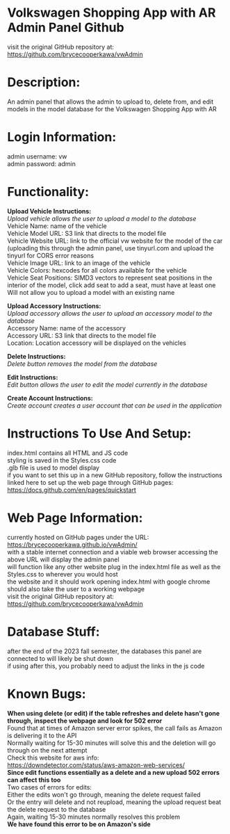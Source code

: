 # Volkswagen Shopping App with AR Admin Panel Github  
visit the original GitHub repository at:  
https://github.com/brycecooperkawa/vwAdmin  

# Description:
An admin panel that allows the admin to upload to, delete from, and edit models in the model database for the Volkswagen Shopping App with AR

# Login Information:
admin username: vw  
admin password: admin

# Functionality:
**Upload Vehicle Instructions:**  
*Upload vehicle allows the user to upload a model to the database*   
Vehicle Name: name of the vehicle  
Vehicle Model URL: S3 link that directs to the model file  
Vehicle Website URL: link to the official vw website for the model of the car (uploading this through the admin panel, use tinyurl.com and upload the tinyurl for CORS error reasons  
Vehicle Image URL: link to an image of the vehicle  
Vehicle Colors: hexcodes for all colors available for the vehicle  
Vehicle Seat Positions: SIMD3 vectors to represent seat positions in the interior of the model, click add seat to add a seat, must have at least one  
Will not allow you to upload a model with an existing name  

**Upload Accessory Instructions:**  
*Upload accessory allows the user to upload an accessory model to the database*  
Accessory Name: name of the accessory  
Accessory URL: S3 link that directs to the model file  
Location: Location accessory will be displayed on the vehicles  

**Delete Instructions:**  
*Delete button removes the model from the database*  

**Edit Instructions:**  
*Edit button allows the user to edit the model currently in the database*   

**Create Account Instructions:**  
*Create account creates a user account that can be used in the application*  

# Instructions To Use And Setup:
index.html contains all HTML and JS code  
styling is saved in the Styles.css code  
.glb file is used to model display  
if you want to set this up in a new GitHub repository, follow the instructions linked here to set up the web page through GitHub pages:  
https://docs.github.com/en/pages/quickstart  

# Web Page Information:
currently hosted on GitHub pages under the URL:  
https://brycecooperkawa.github.io/vwAdmin/  
with a stable internet connection and a viable web browser accessing the above URL will display the admin panel  
will function like any other website plug in the index.html file as well as the Styles.css to wherever you would host  
the website and it should work
opening index.html with google chrome should also take the user to a working webpage  
visit the original GitHub repository at:  
https://github.com/brycecooperkawa/vwAdmin  

# Database Stuff:
after the end of the 2023 fall semester, the databases this panel are connected to will likely be shut down  
if using after this, you probably need to adjust the links in the js code

# Known Bugs:
**When using delete (or edit) if the table refreshes and delete hasn't gone through, inspect the webpage and look for 502 error**  
Found that at times of Amazon server error spikes, the call fails as Amazon is delivering it to the API  
Normally waiting for 15-30 minutes will solve this and the deletion will go through on the next attempt   
Check this website for aws info:  
https://downdetector.com/status/aws-amazon-web-services/  
**Since edit functions essentially as a delete and a new upload 502 errors can affect this too**  
Two cases of errors for edits:  
Either the edits won't go through, meaning the delete request failed  
Or the entry will delete and not reupload, meaning the upload request beat the delete request to the database  
Again, waiting 15-30 minutes normally resolves this problem  
**We have found this error to be on Amazon's side**  
